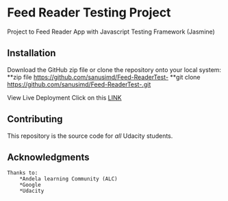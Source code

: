 # Feed Reader Testing Project

Project to Feed Reader App with Javascript Testing Framework (Jasmine)
 


## Installation
Download the GitHub zip file or clone the repository onto your local system: 
        **zip file https://github.com/sanusimd/Feed-ReaderTest-
        **git clone https://github.com/sanusimd/Feed-ReaderTest-.git

View Live Deployment 
Click on this <a href="https://sanusimd.github.io/Feed-ReaderTest-/">LINK</a>

## Contributing

This repository is the source code for _all_ Udacity students. 

## Acknowledgments
    Thanks to:
        *Andela learning Community (ALC)
        *Google
        *Udacity
